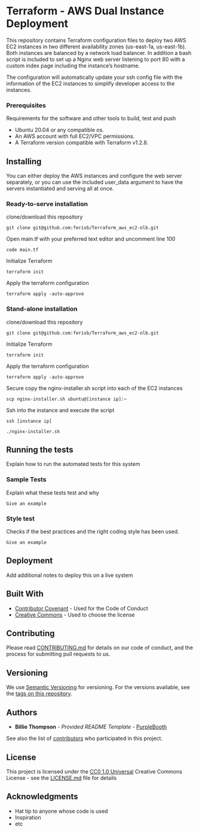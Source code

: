 # Terraform - AWS Dual Instance Deployment

This repository contains Terraform configuration files to deploy two AWS EC2 instances in two different availability zones (us-east-1a, us-east-1b). Both instances are balanced by a network load balancer. In addition a bash script is included to set up a Nginx web server listening to port 80 with a custom index page including the instance’s hostname.

The configuration will automatically update your ssh config file with the information of the EC2 instances to simplify developer access to the instances.

### Prerequisites

Requirements for the software and other tools to build, test and push

- Ubuntu 20.04 or any compatible os.
- An AWS account with full EC2/VPC permissions.
- A Terraform version compatible with Terraform v1.2.8.

## Installing

You can either deploy the AWS instances and configure the web server separately, or you can use the included user_data argument to have the servers instantiated and serving all at once.

### Ready-to-serve installation

clone/download this repository

    git clone git@github.com:ferivb/Terraform_aws_ec2-nlb.git

Open main.tf with your preferred text editor and uncomment line 100

    code main.tf

Initialize Terraform

    terraform init

Apply the terraform configuration

    terraform apply -auto-approve

### Stand-alone installation

clone/download this repository

    git clone git@github.com:ferivb/Terraform_aws_ec2-nlb.git

Initialize Terraform

    terraform init

Apply the terraform configuration

    terraform apply -auto-approve

Secure copy the nginx-installer.sh script into each of the EC2 instances

    scp nginx-installer.sh ubuntu@[instance ip]:~

Ssh into the instance and execute the script

    ssh [instance ip]

    ./nginx-installer.sh

## Running the tests

Explain how to run the automated tests for this system

### Sample Tests

Explain what these tests test and why

    Give an example

### Style test

Checks if the best practices and the right coding style has been used.

    Give an example

## Deployment

Add additional notes to deploy this on a live system

## Built With

- [Contributor Covenant](https://www.contributor-covenant.org/) - Used
  for the Code of Conduct
- [Creative Commons](https://creativecommons.org/) - Used to choose
  the license

## Contributing

Please read [CONTRIBUTING.md](CONTRIBUTING.md) for details on our code
of conduct, and the process for submitting pull requests to us.

## Versioning

We use [Semantic Versioning](http://semver.org/) for versioning. For the versions
available, see the [tags on this
repository](https://github.com/PurpleBooth/a-good-readme-template/tags).

## Authors

- **Billie Thompson** - _Provided README Template_ -
  [PurpleBooth](https://github.com/PurpleBooth)

See also the list of
[contributors](https://github.com/PurpleBooth/a-good-readme-template/contributors)
who participated in this project.

## License

This project is licensed under the [CC0 1.0 Universal](LICENSE.md)
Creative Commons License - see the [LICENSE.md](LICENSE.md) file for
details

## Acknowledgments

- Hat tip to anyone whose code is used
- Inspiration
- etc
